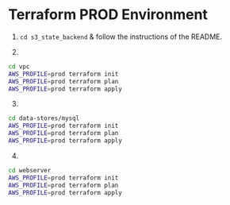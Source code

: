 # Terraform PROD Environment

1. `cd s3_state_backend` & follow the instructions of the README.

2. 
```bash
cd vpc
AWS_PROFILE=prod terraform init
AWS_PROFILE=prod terraform plan
AWS_PROFILE=prod terraform apply
```

3. 
```bash
cd data-stores/mysql
AWS_PROFILE=prod terraform init
AWS_PROFILE=prod terraform plan
AWS_PROFILE=prod terraform apply
```

4. 
```bash
cd webserver
AWS_PROFILE=prod terraform init
AWS_PROFILE=prod terraform plan
AWS_PROFILE=prod terraform apply
```
